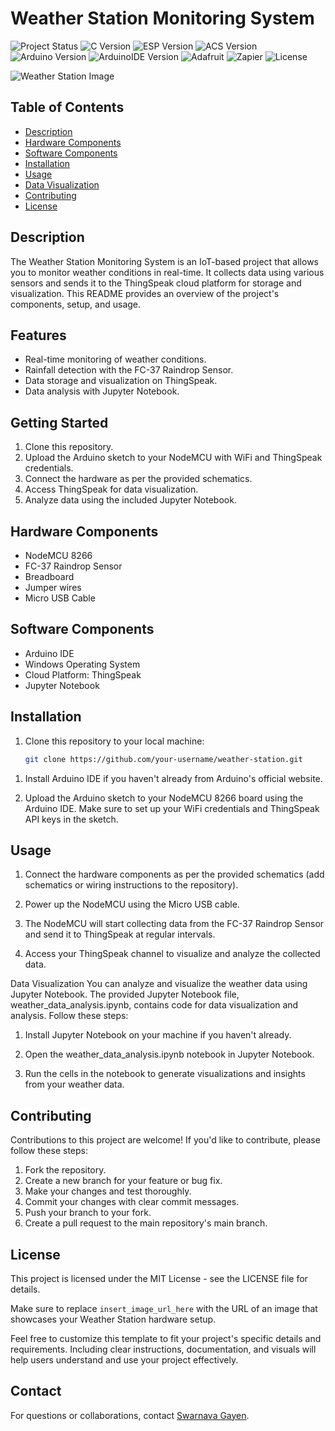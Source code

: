 # Weather Station Monitoring System

![Project Status](https://img.shields.io/badge/Status-Completed-success.svg)
![C Version](https://img.shields.io/badge/C17-blue.svg)
![ESP Version](https://img.shields.io/badge/ESP8266-yellow.svg)
![ACS Version](https://img.shields.io/badge/ACS712-red.svg)
![Arduino Version](https://img.shields.io/Arduino-UNO-lightgreen.svg)
![ArduinoIDE Version](https://img.shields.io/badge/ArduinoIDE-2.1.1-grey.svg)
![Adafruit](https://img.shields.io/badge/Adafruit-black.svg)
![Zapier](https://img.shields.io/badge/Zapier-orange.svg)
![License](https://img.shields.io/badge/License-MIT-red.svg)


![Weather Station Image](https://user-images.githubusercontent.com/83889037/265812357-5ac1a871-d814-44b7-9641-197e8cdf0aca.png)

## Table of Contents
- [Description](#description)
- [Hardware Components](#hardware-components)
- [Software Components](#software-components)
- [Installation](#installation)
- [Usage](#usage)
- [Data Visualization](#data-visualization)
- [Contributing](#contributing)
- [License](#license)


## Description
The Weather Station Monitoring System is an IoT-based project that allows you to monitor weather conditions in real-time. It collects data using various sensors and sends it to the ThingSpeak cloud platform for storage and visualization. This README provides an overview of the project's components, setup, and usage.


## Features

- Real-time monitoring of weather conditions.
- Rainfall detection with the FC-37 Raindrop Sensor.
- Data storage and visualization on ThingSpeak.
- Data analysis with Jupyter Notebook.


## Getting Started

1. Clone this repository.
2. Upload the Arduino sketch to your NodeMCU with WiFi and ThingSpeak credentials.
3. Connect the hardware as per the provided schematics.
4. Access ThingSpeak for data visualization.
5. Analyze data using the included Jupyter Notebook.


## Hardware Components
- NodeMCU 8266
- FC-37 Raindrop Sensor
- Breadboard
- Jumper wires
- Micro USB Cable

## Software Components
- Arduino IDE
- Windows Operating System
- Cloud Platform: ThingSpeak
- Jupyter Notebook

## Installation
1. Clone this repository to your local machine:

   ```bash
   git clone https://github.com/your-username/weather-station.git


1) Install Arduino IDE if you haven't already from Arduino's official website.

2) Upload the Arduino sketch to your NodeMCU 8266 board using the Arduino IDE. Make sure to set up your WiFi credentials and ThingSpeak API keys in the sketch.



## Usage
1) Connect the hardware components as per the provided schematics (add schematics or wiring instructions to the repository).

2) Power up the NodeMCU using the Micro USB cable.

3) The NodeMCU will start collecting data from the FC-37 Raindrop Sensor and send it to ThingSpeak at regular intervals.

4) Access your ThingSpeak channel to visualize and analyze the collected data.

Data Visualization
You can analyze and visualize the weather data using Jupyter Notebook. The provided Jupyter Notebook file, weather_data_analysis.ipynb, contains code for data visualization and analysis. Follow these steps:

1) Install Jupyter Notebook on your machine if you haven't already.

2) Open the weather_data_analysis.ipynb notebook in Jupyter Notebook.

3) Run the cells in the notebook to generate visualizations and insights from your weather data.


## Contributing
Contributions to this project are welcome! If you'd like to contribute, please follow these steps:

1) Fork the repository.
2) Create a new branch for your feature or bug fix.
3) Make your changes and test thoroughly.
4) Commit your changes with clear commit messages.
5) Push your branch to your fork.
6) Create a pull request to the main repository's main branch.


## License
This project is licensed under the MIT License - see the LICENSE file for details.


Make sure to replace `insert_image_url_here` with the URL of an image that showcases your Weather Station hardware setup.

Feel free to customize this template to fit your project's specific details and requirements. Including clear instructions, documentation, and visuals will help users understand and use your project effectively.


## Contact

For questions or collaborations, contact [Swarnava Gayen](swarnavagayen@email.com).










